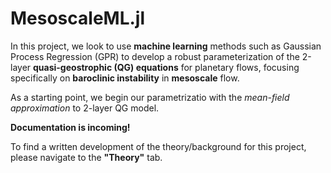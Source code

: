 # MesoscaleML.jl

In this project, we look to use **machine learning** methods such as Gaussian Process Regression (GPR) to develop a robust parameterization of the 2-layer **quasi-geostrophic (QG) equations** for planetary flows, focusing specifically on **baroclinic instability** in **mesoscale** flow. 

As a starting point, we begin our parametrizatio with the *mean-field approximation* to 2-layer QG model.

**Documentation is incoming!**

To find a written development of the theory/background for this project, please navigate to the **"Theory"** tab.
